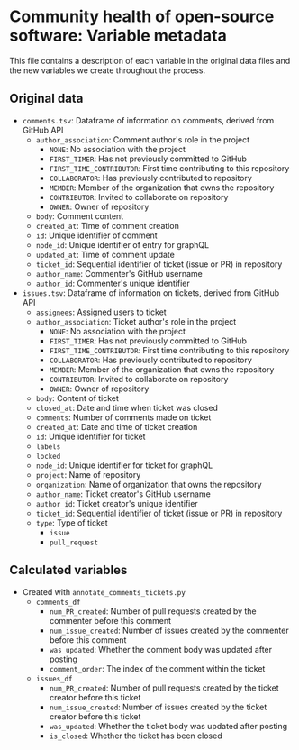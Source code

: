 # Community health of open-source software: Variable metadata

This file contains a description of each variable in the original data files and
the new variables we create throughout the process.

## Original data

* `comments.tsv`: Dataframe of information on comments, derived from GitHub API
  * `author_association`: Comment author's role in the project
    * `NONE`: No association with the project
    * `FIRST_TIMER`: Has not previously committed to GitHub
    * `FIRST_TIME_CONTRIBUTOR`: First time contributing to this repository
    * `COLLABORATOR`: Has previously contributed to repository
    * `MEMBER`: Member of the organization that owns the repository
    * `CONTRIBUTOR`: Invited to collaborate on repository
    * `OWNER`: Owner of repository
  * `body`: Comment content
  * `created_at`: Time of comment creation
  * `id`: Unique identifier of comment
  * `node_id`: Unique identifier of entry for graphQL
  * `updated_at`: Time of comment update
  * `ticket_id`: Sequential identifier of ticket (issue or PR) in repository
  * `author_name`: Commenter's GitHub username
  * `author_id`: Commenter's unique identifier
* `issues.tsv`:  Dataframe of information on tickets, derived from GitHub API
  * `assignees`: Assigned users to ticket
  * `author_association`: Ticket author's role in the project
    * `NONE`: No association with the project
    * `FIRST_TIMER`: Has not previously committed to GitHub
    * `FIRST_TIME_CONTRIBUTOR`: First time contributing to this repository
    * `COLLABORATOR`: Has previously contributed to repository
    * `MEMBER`: Member of the organization that owns the repository
    * `CONTRIBUTOR`: Invited to collaborate on repository
    * `OWNER`: Owner of repository
  * `body`: Content of ticket
  * `closed_at`: Date and time when ticket was closed
  * `comments`: Number of comments made on ticket
  * `created_at`: Date and time of ticket creation
  * `id`: Unique identifier for ticket
  * `labels`
  * `locked`
  * `node_id`: Unique identifier for ticket for graphQL
  * `project`: Name of repository
  * `organization`: Name of organization that owns the repository
  * `author_name`: Ticket creator's GitHub username
  * `author_id`: Ticket creator's unique identifier
  * `ticket_id`: Sequential identifier of ticket (issue or PR) in repository
  * `type`: Type of ticket
    * `issue`
    * `pull_request`

## Calculated variables

* Created with `annotate_comments_tickets.py`
  * `comments_df`
    * `num_PR_created`: Number of pull requests created by the commenter before
      this comment
    * `num_issue_created`: Number of issues created by the commenter before
      this comment
    * `was_updated`: Whether the comment body was updated after posting
    * `comment_order`: The index of the comment within the ticket
  * `issues_df`
    * `num_PR_created`: Number of pull requests created by the ticket creator
      before this ticket
    * `num_issue_created`: Number of issues created by the ticket creator
      before this ticket
    * `was_updated`: Whether the ticket body was updated after posting
    * `is_closed`: Whether the ticket has been closed
